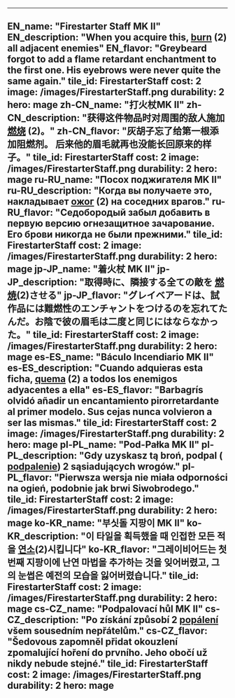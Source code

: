 ---

EN_name: "Firestarter Staff MK II"
EN_description: "When you acquire this,  <u>burn</u> (2) all adjacent enemies"
EN_flavor: "Greybeard forgot to add a flame retardant enchantment to the first one. His eyebrows were never quite the same again."
tile_id: FirestarterStaff
cost: 2
image: /images/FirestarterStaff.png
durability: 2
hero: mage
zh-CN_name: "打火杖MK II"
zh-CN_description: "获得这件物品时对周围的敌人施加 <u>燃烧</u> (2)。"
zh-CN_flavor: "灰胡子忘了给第一根添加阻燃剂。 后来他的眉毛就再也没能长回原来的样子。"
tile_id: FirestarterStaff
cost: 2
image: /images/FirestarterStaff.png
durability: 2
hero: mage
ru-RU_name: "Посох поджигателя MK II"
ru-RU_description: "Когда вы получаете это, накладывает  <u>ожог</u> (2) на соседних врагов."
ru-RU_flavor: "Седобородый забыл добавить в первую версию огнезащитное зачарование. Его брови никогда не были прежними."
tile_id: FirestarterStaff
cost: 2
image: /images/FirestarterStaff.png
durability: 2
hero: mage
jp-JP_name: "着火杖 MK II"
jp-JP_description: "取得時に、隣接する全ての敵を <u>燃焼</u>(2)させる"
jp-JP_flavor: "グレイベアードは、試作品には難燃性のエンチャントをつけるのを忘れてたんだ。お陰で彼の眉毛は二度と同じにはならなかった。"
tile_id: FirestarterStaff
cost: 2
image: /images/FirestarterStaff.png
durability: 2
hero: mage
es-ES_name: "Báculo Incendiario MK II"
es-ES_description: "Cuando adquieras esta ficha,  <u>quema</u> (2) a todos los enemigos adyacentes a ella"
es-ES_flavor: "Barbagrís olvidó añadir un encantamiento pirorretardante al primer modelo. Sus cejas nunca volvieron a ser las mismas."
tile_id: FirestarterStaff
cost: 2
image: /images/FirestarterStaff.png
durability: 2
hero: mage
pl-PL_name: "Pod-Pałka MK II"
pl-PL_description: "Gdy uzyskasz tą broń, podpal ( <u>podpalenie</u>) 2 sąsiadujących wrogów."
pl-PL_flavor: "Pierwsza wersja nie miała odporności na ogień, podobnie jak brwi Siwobrodego."
tile_id: FirestarterStaff
cost: 2
image: /images/FirestarterStaff.png
durability: 2
hero: mage
ko-KR_name: "부싯돌 지팡이 MK II"
ko-KR_description: "이 타일을 획득했을 때 인접한 모든 적을  <u>연소</u>(2)시킵니다"
ko-KR_flavor: "그레이비어드는 첫 번째 지팡이에 난연 마법을 추가하는 것을 잊어버렸고, 그의 눈썹은 예전의 모습을 잃어버렸습니다."
tile_id: FirestarterStaff
cost: 2
image: /images/FirestarterStaff.png
durability: 2
hero: mage
cs-CZ_name: "Podpalovací hůl MK II"
cs-CZ_description: "Po získání způsobí 2  <u>popálení</u> všem sousedním nepřátelům."
cs-CZ_flavor: "Šedovous zapomněl přidat okouzlení zpomalující hoření do prvního. Jeho obočí už nikdy nebude stejné."
tile_id: FirestarterStaff
cost: 2
image: /images/FirestarterStaff.png
durability: 2
hero: mage
---